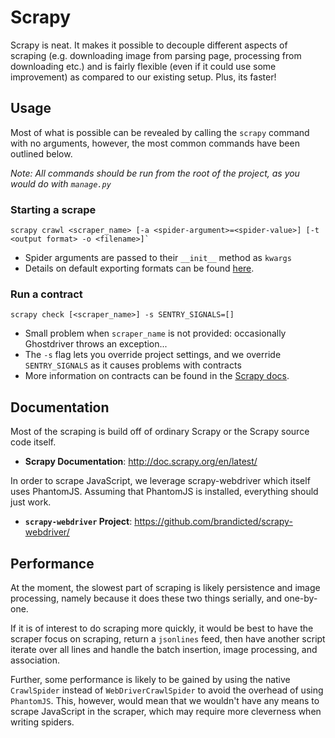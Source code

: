 # Scrapy

Scrapy is neat. It makes it possible to decouple different aspects of scraping
(e.g. downloading image from parsing page, processing from downloading etc.)
and is fairly flexible (even if it could use some improvement) as compared to
our existing setup. Plus, its faster!

## Usage

Most of what is possible can be revealed by calling the `scrapy` command with no
 arguments, however, the most common commands have been outlined below.

*Note: All commands should be run from the root of the project,
as you would do with `manage.py`*

### Starting a scrape

    scrapy crawl <scraper_name> [-a <spider-argument>=<spider-value>] [-t <output format> -o <filename>]`

- Spider arguments are passed to their `__init__` method as `kwargs`
- Details on default exporting formats can be found [here](http://doc.scrapy.org/en/latest/topics/feed-exports.html#feed-exporters-base).

### Run a contract

    scrapy check [<scraper_name>] -s SENTRY_SIGNALS=[]

- Small problem when `scraper_name` is not provided: occasionally Ghostdriver
 throws an exception...
- The `-s` flag lets you override project settings,
and we override `SENTRY_SIGNALS` as it causes problems with contracts
- More information on contracts can be found in the [Scrapy docs](http://doc.scrapy.org/en/latest/topics/contracts.html).

## Documentation

Most of the scraping is build off of ordinary Scrapy or the Scrapy source
code itself.

- **Scrapy Documentation**: http://doc.scrapy.org/en/latest/

In order to scrape JavaScript, we leverage scrapy-webdriver which itself uses
PhantomJS. Assuming that PhantomJS is installed, everything should just work.

- **`scrapy-webdriver` Project**: https://github.com/brandicted/scrapy-webdriver/

## Performance
At the moment, the slowest part of scraping is likely persistence and image
processing, namely because it does these two things serially, and one-by-one.

If it is of interest to do scraping more quickly, it would be best to have
the scraper focus on scraping, return a `jsonlines` feed,
then have another script iterate over all lines and handle the batch
insertion, image processing, and association.

Further, some performance is likely to be gained by using the native
`CrawlSpider` instead of `WebDriverCrawlSpider` to avoid the overhead of
using `PhantomJS`. This, however, would mean that we wouldn't have any means
to scrape JavaScript in the scraper, which may require more cleverness when
writing spiders.
